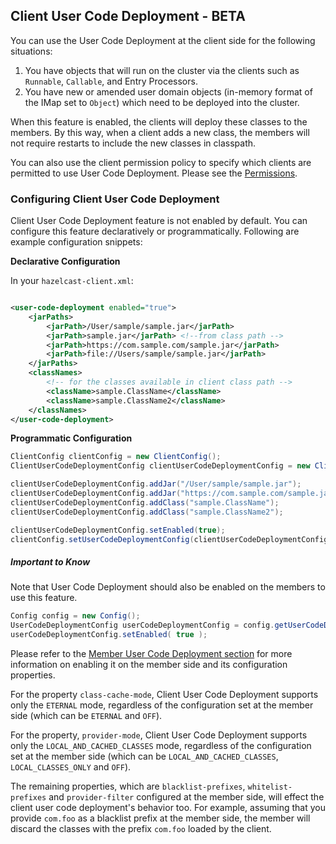 
## Client User Code Deployment - BETA

You can use the User Code Deployment at the client side for the following situations:

1. You have objects that will run on the cluster via the clients such as `Runnable`, `Callable`, and Entry Processors.
2. You have new or amended user domain objects (in-memory format of the IMap set to `Object`) which need to be deployed into the cluster.

When this feature is enabled, the clients will deploy these classes to the members. By this way, when a client adds a new class, the members will not require restarts to include the new classes in classpath. 


You can also use the client permission policy to specify which clients are permitted to use User Code Deployment. Please see the [Permissions](#permissions).

### Configuring Client User Code Deployment

Client User Code Deployment feature is not enabled by default. You can configure this feature declaratively or programmatically. Following are example configuration snippets:

**Declarative Configuration**

In your `hazelcast-client.xml`:

```xml

<user-code-deployment enabled="true">
    <jarPaths>
        <jarPath>/User/sample/sample.jar</jarPath>
        <jarPath>sample.jar</jarPath> <!--from class path -->
        <jarPath>https://com.sample.com/sample.jar</jarPath>
        <jarPath>file://Users/sample/sample.jar</jarPath>
    </jarPaths>
    <classNames>
    	<!-- for the classes available in client class path -->
        <className>sample.ClassName</className>
        <className>sample.ClassName2</className>
    </classNames>
</user-code-deployment>
```

**Programmatic Configuration**

```java
ClientConfig clientConfig = new ClientConfig();
ClientUserCodeDeploymentConfig clientUserCodeDeploymentConfig = new ClientUserCodeDeploymentConfig();

clientUserCodeDeploymentConfig.addJar("/User/sample/sample.jar");
clientUserCodeDeploymentConfig.addJar("https://com.sample.com/sample.jar");
clientUserCodeDeploymentConfig.addClass("sample.ClassName");
clientUserCodeDeploymentConfig.addClass("sample.ClassName2");

clientUserCodeDeploymentConfig.setEnabled(true);
clientConfig.setUserCodeDeploymentConfig(clientUserCodeDeploymentConfig);
```


##### Important to Know

Note that User Code Deployment should also be enabled on the members to use this feature. 

```java
Config config = new Config();
UserCodeDeploymentConfig userCodeDeploymentConfig = config.getUserCodeDeploymentConfig();
userCodeDeploymentConfig.setEnabled( true );
```

Please refer to the [Member User Code Deployment section](#member-user-code-deployment-beta) for more information on enabling it on the member side and its configuration properties. 

For the property `class-cache-mode`, Client User Code Deployment supports only the `ETERNAL` mode, regardless of the configuration set at the member side (which can be `ETERNAL` and `OFF`).

For the property, `provider-mode`, Client User Code Deployment supports only the `LOCAL_AND_CACHED_CLASSES` mode, regardless of the configuration set at the member side (which can be `LOCAL_AND_CACHED_CLASSES`, `LOCAL_CLASSES_ONLY` and `OFF`).

The remaining properties, which are `blacklist-prefixes`, `whitelist-prefixes` and `provider-filter` configured at the member side, will effect the client user code deployment's behavior too. For example, assuming that you provide `com.foo` as a blacklist prefix at the member side, the member will discard the classes with the prefix `com.foo` loaded by the client.
